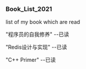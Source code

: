 ### Book_List_2021
list of my book which are read

"程序员的自我修养" --已读

"Redis设计与实现" --已读

"C++ Primer" --已读

